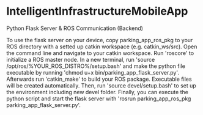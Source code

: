 # IntelligentInfrastructureMobileApp

Python Flask Server & ROS Communication (Backend)

To use the flask server on your device, copy parking_app_ros_pkg to your ROS directory with a setted up catkin workspace (e.g. catkin_ws/src).
Open the command line and navigate to your catkin workspace. Run 'roscore' to initialize a ROS master node.
In a new terminal, run 'source /opt/ros/%YOUR_ROS_DISTRO%/setup.bash' and make the python file executable by running 'chmod u+x bin/parking_app_flask_server.py'.
Afterwards run 'catkin_make' to build your ROS package. Executable files will be created automatically.
Then, run 'source devel/setup.bash' to set up the environment including new devel folder.
Finally, you can execute the python script and start the flask server with 'rosrun parking_app_ros_pkg parking_app_flask_server.py'.
